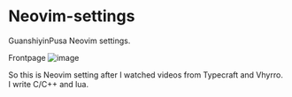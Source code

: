# Neovim-settings
GuanshiyinPusa Neovim settings.

Frontpage
![image](https://github.com/GuanshiyinPusa/Neovim-settings/assets/90318517/a3110b20-f20b-48c6-b829-85978c13eba9)

So this is Neovim setting after I watched videos from Typecraft and Vhyrro. I write C/C++ and lua.
